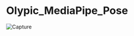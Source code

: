 # Olypic_MediaPipe_Pose

![Capture](https://user-images.githubusercontent.com/17475338/127737835-97f0bd5e-de6b-4305-8af2-c4d9ea10f308.PNG)

